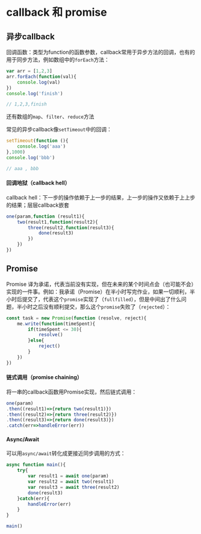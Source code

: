 # callback 和 promise

## 异步callback

回调函数：类型为function的函数参数，callback常用于异步方法的回调，也有的用于同步方法，例如数组中的`forEach`方法：

```javascript
var arr = [1,2,3]
arr.forEach(function(val){
    console.log(val)
})
console.log('finish')

// 1,2,3,finish
```

还有数组的`map`、`filter`、`reduce`方法

常见的异步callback像`setTimeout`中的回调：

```javascript
setTimeout(function (){
    console.log('aaa')
},1000)
console.log('bbb')

// aaa , bbb
```

#### 回调地狱（callback hell）

callback hell：下一步的操作依赖于上一步的结果，上一步的操作又依赖于上上步的结果；层层callback嵌套

```javascript
one(param,function (result1){
    two(result1,function(result2){
        three(result2,function(result3){
            done(result3)
        })
    })
})
```

## Promise

Promise 译为承诺，代表当前没有实现，但在未来的某个时间点会（也可能不会）实现的一件事。例如：我承诺（Promise）在半小时写完作业，如果一切顺利，半小时后提交了，代表这个`promise`实现了（`fullfilled`），但是中间出了什么问题，半小时之后没有顺利提交，那么这个`promise`失败了（`rejected`）：

```javascript
const task = new Promise(function (resolve, reject){
    me.write(function(timeSpent){
        if(timeSpent <= 30){
            resolve()
        }else{
            reject()
        }
    })
})
```

#### 链式调用（promise chaining）

将一串的callback函数用Promise实现，然后链式调用：

```javascript
one(param)
.then((result1)=>{return two(result1)})
.then((result2)=>{return three(result2)})
.then((result3)=>{return done(result3)})
.catch(err=>handleError(err))
```

#### Async/Await

可以用`async/await`转化成更接近同步调用的方式：

```javascript
async function main(){
    try{
        var result1 = await one(param)
        var result2 = await two(result1)
        var result3 = await three(result2)
        done(result3)
    }catch(err){
        handleError(err)
    }
}

main()
```



